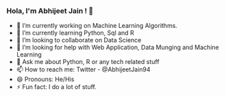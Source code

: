 ### Hola, I'm Abhijeet Jain ! 👋

- 🔭 I’m currently working on Machine Learning Algorithms.
- 🌱 I’m currently learning Python, Sql and R
- 👯 I’m looking to collaborate on Data Science
- 🤔 I’m looking for help with Web Application, Data Munging and Machine Learning
- 💬 Ask me about Python, R or any tech related stuff
- 📫 How to reach me: Twitter - @AbhijeetJain94
- 😄 Pronouns: He/His
- ⚡ Fun fact: I do a lot of stuff.
